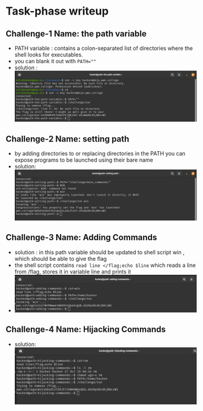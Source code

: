 # Task-phase writeup

## Challenge-1 Name: the path variable
- PATH variable : contains a colon-separated list of directories where the shell looks for executables.
- you can blank it out with `PATH=""`
- solution : ![img.png](images/12_images/img.png)

## Challenge-2 Name: setting path
- by adding directories to or replacing directories in the PATH you can expose programs to be launched using their bare name
- solution: ![img_1.png](images/12_images/img_1.png)

## Challenge-3 Name: Adding Commands
- solution : in this path variable should be updated to shell script win , which should be able to give the flag
- the shell script contains `read line </flag;echo $line` which reads a line from /flag, stores it in variable line and prints it
- ![img.png](images/12_images/img2.png)

## Challenge-4 Name: Hijacking Commands
- solution: ![img.png](images/12_images/img3.png)